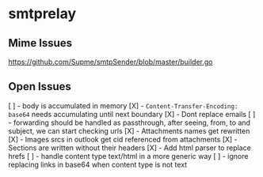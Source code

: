 # smtprelay

## Mime Issues

https://github.com/Supme/smtpSender/blob/master/builder.go

## Open Issues

[ ] - body is accumulated in memory
[X] - `Content-Transfer-Encoding: base64` needs accumulating until next boundary
[X] - Dont replace emails
[ ] - forwarding should be handled as passthrough, after seeing, from, to and subject, we can start checking urls
[X] - Attachments names get rewritten
[X] - Images srcs in outlook get cid referenced from attachments
[X] - Sections are written without their headers
[X] - Add html parser to replace hrefs
[ ] - handle content type text/html in a more generic way
[ ] - ignore replacing links in base64 when content type is not text